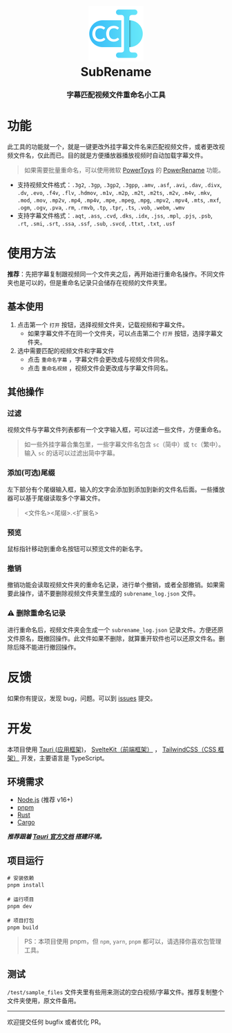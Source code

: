 <h1 align="center">
  <img src="./src-tauri/icons/app-icon.png" width="128px">
  <br/>
  <span>SubRename</span>
</h1>
<h3 align="center">字幕匹配视频文件重命名小工具</h3>

# 功能

此工具的功能就一个，就是一键更改外挂字幕文件名来匹配视频文件，或者更改视频文件名，仅此而已。目的就是方便播放器播放视频时自动加载字幕文件。

> 如果需要批量重命名，可以使用微软 [PowerToys](https://docs.microsoft.com/zh-cn/windows/powertoys/) 的 [PowerRename](https://docs.microsoft.com/zh-cn/windows/powertoys/powerrename) 功能。

- 支持视频文件格式：`.3g2`, `.3gp`, `.3gp2`, `.3gpp`, `.amv`, `.asf`, `.avi`, `.dav`, `.divx`, `.dv`, `.evo`, `.f4v`, `.flv`, `.hdmov`, `.m1v`, `.m2p`, `.m2t`, `.m2ts`, `.m2v`, `.m4v`, `.mkv`, `.mod`, `.mov`, `.mp2v`, `.mp4`, `.mp4v`, `.mpe`, `.mpeg`, `.mpg`, `.mpv2`, `.mpv4`, `.mts`, `.mxf`, `.ogm`, `.ogv`, `.pva`, `.rm`, `.rmvb`, `.tp`, `.tpr`, `.ts`, `.vob`, `.webm`, `.wmv`
- 支持字幕文件格式：`.aqt`, `.ass`, `.cvd`, `.dks`, `.idx`, `.jss`, `.mpl`, `.pjs`, `.psb`, `.rt`, `.smi`, `.srt`, `.ssa`, `.ssf`, `.sub`, `.svcd`, `.ttxt`, `.txt`, `.usf`

# 使用方法

**推荐**：先把字幕复制跟视频同一个文件夹之后，再开始进行重命名操作。不同文件夹也是可以的，但是重命名记录只会储存在视频的文件夹里。

## 基本使用

1. 点击第一个 `打开` 按钮，选择视频文件夹，记载视频和字幕文件。
   - 如果字幕文件不在同一个文件夹，可以点击第二个 `打开` 按钮，选择字幕文件夹。
2. 选中需要匹配的视频文件和字幕文件
   - 点击 `重命名字幕` ，字幕文件会更改成与视频文件同名。
   - 点击 `重命名视频` ，视频文件会更改成与字幕文件同名。

## 其他操作

### 过滤

视频文件与字幕文件列表都有一个文字输入框，可以过滤一些文件，方便重命名。

> 如一些外挂字幕合集包里，一些字幕文件名包含 `sc`（简中）或 `tc`（繁中）。输入 `sc` 的话可以过滤出简中字幕。

### 添加(可选)尾缀

左下部分有个尾缀输入框，输入的文字会添加到添加到新的文件名后面。一些播放器可以基于尾缀读取多个字幕文件。

> <文件名><尾缀>.<扩展名>

### 预览

鼠标指针移动到重命名按钮可以预览文件的新名字。

### 撤销

撤销功能会读取视频文件夹的重命名记录，进行单个撤销，或者全部撤销。如果需要此操作，请不要删除视频文件夹里生成的 `subrename_log.json` 文件。

### ⚠️ 删除重命名记录

进行重命名后，视频文件夹会生成一个 `subrename_log.json` 记录文件。方便还原文件原名，既撤回操作。此文件如果不删除，就算重开软件也可以还原文件名。删除后降不能进行撤回操作。

# 反馈

如果你有提议，发现 bug，问题。可以到 [issues](https://github.com/let-lc/SubRename/issues) 提交。

# 开发

本项目使用 [Tauri (应用框架)](https://tauri.studio/)， [SvelteKit（前端框架）](https://kit.svelte.dev/) ， [TailwindCSS（CSS 框架）](https://tailwindcss.com/) 开发，主要语言是 TypeScript。

## 环境需求

- [Node.js](https://nodejs.org/zh-cn/) (推荐 v16+)
- [pnpm](https://pnpm.io/)
- [Rust](https://www.rust-lang.org/)
- [Cargo](https://crates.io/)

_**推荐跟着 [Tauri 官方文档](https://tauri.studio/docs/getting-started/prerequisites) 搭建环境。**_

## 项目运行

```shell
# 安装依赖
pnpm install

# 运行项目
pnpm dev

# 项目打包
pnpm build
```

> PS：本项目使用 pnpm，但 `npm`, `yarn`, `pnpm` 都可以，请选择你喜欢包管理工具。

## 测试

`/test/sample_files` 文件夹里有些用来测试的空白视频/字幕文件。推荐复制整个文件夹使用，原文件备用。

---

欢迎提交任何 bugfix 或者优化 PR。
